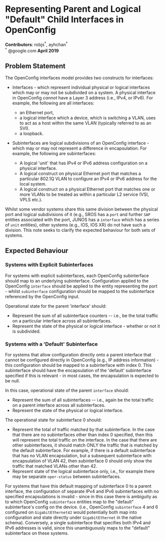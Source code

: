 # Representing Parent and Logical "Default" Child Interfaces in OpenConfig
**Contributors**: robjs<sup>†</sup>, ayhchan<sup>†</sup>  
<sup>†</sup> @google.com
**April 2019**

## Problem Statement
The OpenConfig interfaces model provides two constructs for interfaces:

* Interfaces - which represent individual physical or logical interfaces which
  may or may not be subdivided on a system. A physical interface in OpenConfig
  *cannot* have a Layer 3 address (i.e., IPv4, or IPv6). For example, the
  following are all interfaces:
   - an Ethernet port,
   - a logical interface which a device, which is switching a VLAN, uses to
     act as a host within the same VLAN (typically referred to as an SVI).
   - a loopback.

* Subinterfaces are logical subdivisions of an OpenConfig interface - which may
  or may not represent a difference in encapsulation. For example, the following
  are subinterfaces:
   - A logical 'unit' that has IPv4 or IPv6 address configuration on a physical
     interface.
   - A logical construct on physical Ethernet port that matches a particular
     802.1Q VLAN to configure an IPv4 or IPv6 address for the local system.
   - A logical construct on a physical Ethernet port that matches one or more
     VLANs to be treated as within a particular L2 service (VSI, VPLS etc.).

Whilst some vendor systems share this same division between the physical port
and logical subdivisions of it (e.g., SROS has a `port` and further `SAP`
entities associated with the port, JUNOS has a `interface` which has a series
of `unit` entities), other systems (e.g., IOS, IOS XR) do not have such a
division. This note seeks to clarify the expected behaviour for both sets of
systems.

## Expected Behaviour

### Systems with Explicit Subinterfaces

For systems with explicit subinterfaces, each OpenConfig subinterface should
map to an underlying subinterface. Configuration applied to the OpenConfig
`interface` should be applied to the entity representing the port - whilst
`subinterface` configuration should be mapped to the subinterface referenced by
the OpenConfig input.

Operational state for the parent 'interface' should:

- Represent the sum of all subinterface counters -- i.e., be the total traffic
  on a particular interface across all subinterfaces.
- Represent the state of the physical or logical interface - whether or not it
  is subdivided.

### Systems with a 'Default' Subinterface

For systems that allow configuration directly onto a parent interface that
cannot be configured directly in OpenConfig (e.g., IP address information) -
this configuration should be mapped to a subinterface with index 0. This
subinterface should have the encapsulation of the 'default' subinterface
specified if this is relevant - in most cases, the encapsulation is
expected to be null.

In this case, operational state of the parent `interface` should:

 - Represent the sum of all subinterfaces -- i.e., again be the total traffic
   on a parent interface across all subinterfaces.
 - Represent the state of the physical or logical interface.

The operational state for subinterface 0 should:
 
 - Represent the total of traffic matched by that subinterface. In the case
   that there are no subinterfaces other than index 0 specified, then this will
   represent the total traffic on the interface. In the case that there are other
   subinterfaces, it should match ONLY the traffic that is matched by the default
   subinterface. For example, if there is a default subinterface that has no VLAN
   encapsulation, but a subsequent subinterface with encapsulation of VLAN 42,
   then subinterface 0 should only show the traffic that matched VLANs other than
   42.
 - Represent state of the logical subinterface only, i.e., for example there
   may be separate `oper-status` between subinterfaces.

For systems that have this default mapping of subinterface 0 to a parent
interface, the configuration of separate IPv4 and IPv6 subinterfaces with no
specified encapsulations is invalid - since in this case there is ambiguity as
to which OpenConfig `subinterface` entities map to the "default" subinterface's
config on the device. (i.e., OpenConfig `subinterface` 4 and 6 configured on
`GigabitEthernet42` would potentially both map into configuration and state
directly under `GigabitEthernet` in the native schema). Conversely, a single
subinterface that specifies both IPv4 and IPv6 addresses is valid, since this
unambiguously maps to the "default" subinterface on these systems.

